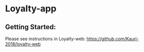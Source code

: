 # Loyalty-app

## Getting Started:
Please see instructions in Loyalty-web: https://github.com/Kauri-2018/loyalty-web
